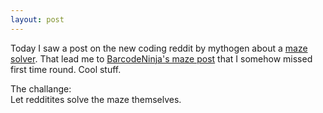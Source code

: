 ```yaml
---
layout: post
---
```


Today I saw a post on the new coding reddit by mythogen about a [maze solver][reddit_solver]. That lead me to [BarcodeNinja's maze post][reddit_maze] that I somehow missed first time round. Cool stuff.

The challange:  
Let redditites solve the maze themselves.

[reddit_solver]: http://www.reddit.com/r/coding/comments/a0x3u/hey_reddit_check_out_this_python_maze_solver_i/ "Reddit maze solver thread"

[reddit_maze]: http://www.reddit.com/r/reddit.com/comments/a0afs/hey_reddit_check_out_this_maze_i_made/ "Reddit hand drawn maze thread"
